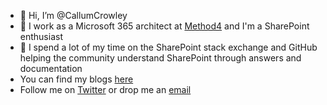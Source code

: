 - 👋 Hi, I’m @CallumCrowley
- 👀 I work as a Microsoft 365 architect at <a href="https://method4.co.uk">Method4<a/> and I'm a SharePoint enthusiast
- 💞️ I spend a lot of my time on the SharePoint stack exchange and GitHub helping the community understand SharePoint through answers and documentation
- You can find my blogs <a href="https://callum.technology">here<a/>
- Follow me on <a href="https://twitter.com/CallumNCrowley">Twitter</a> or drop me an <a href="mailto:callumneilcrowley@outlook.com">email</a>

<!---
CallumCrowley/CallumCrowley is a ✨ special ✨ repository because its `README.md` (this file) appears on your GitHub profile.
You can click the Preview link to take a look at your changes.
--->
